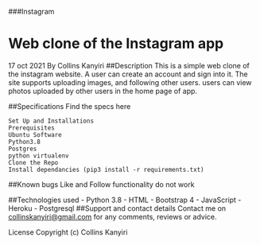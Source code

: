 ###Instagram
# Web clone of the Instagram app
   17 oct 2021
   By Collins Kanyiri
##Description
This is a simple web clone of the instagram website. A user can create an account and sign into it. The site supports uploading images, and following other users. users can view photos uploaded by other users in the home page of app.

##Specifications
  Find the specs here

    Set Up and Installations
    Prerequisites
    Ubuntu Software
    Python3.8
    Postgres
    python virtualenv
    Clone the Repo 
    Install dependancies (pip3 install -r requirements.txt)

##Known bugs
Like and Follow functionality do not work

##Technologies used
     - Python 3.8
     - HTML
     - Bootstrap 4
     - JavaScript
     - Heroku
     - Postgresql
##Support and contact details
Contact me on collinskanyiri@gmail.com for any comments, reviews or advice.

License
Copyright (c) Collins Kanyiri
